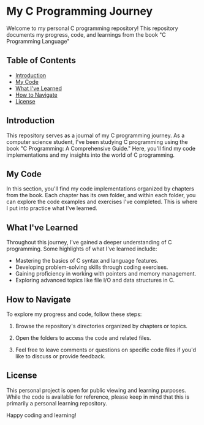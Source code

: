 # My C Programming Journey

Welcome to my personal C programming repository! This repository documents my progress, code, and learnings from the book "C Programming Language"

## Table of Contents

- [Introduction](#introduction)
- [My Code](#my-code)
- [What I've Learned](#what-ive-learned)
- [How to Navigate](#how-to-navigate)
- [License](#license)

## Introduction

This repository serves as a journal of my C programming journey. As a computer science student, I've been studying C programming using the book "C Programming: A Comprehensive Guide." Here, you'll find my code implementations and my insights into the world of C programming.

## My Code

In this section, you'll find my code implementations organized by chapters from the book. Each chapter has its own folder, and within each folder, you can explore the code examples and exercises I've completed. This is where I put into practice what I've learned.

## What I've Learned

Throughout this journey, I've gained a deeper understanding of C programming. Some highlights of what I've learned include:

- Mastering the basics of C syntax and language features.
- Developing problem-solving skills through coding exercises.
- Gaining proficiency in working with pointers and memory management.
- Exploring advanced topics like file I/O and data structures in C.

## How to Navigate

To explore my progress and code, follow these steps:

1. Browse the repository's directories organized by chapters or topics.

2. Open the folders to access the code and related files.

4. Feel free to leave comments or questions on specific code files if you'd like to discuss or provide feedback.

## License

This personal project is open for public viewing and learning purposes. While the code is available for reference, please keep in mind that this is primarily a personal learning repository.

Happy coding and learning!

